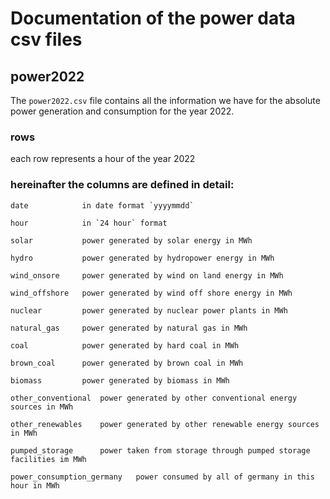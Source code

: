 # Documentation of the power data csv files

## power2022

The ``power2022.csv`` file contains all the information we have for the absolute power generation and consumption for the year 2022.

### rows

each row represents a hour of the year 2022

### __hereinafter the columns are defined in detail:__ 
```
date            in date format `yyyymmdd`

hour            in `24 hour` format

solar           power generated by solar energy in MWh

hydro           power generated by hydropower energy in MWh

wind_onsore     power generated by wind on land energy in MWh

wind_offshore   power generated by wind off shore energy in MWh

nuclear         power generated by nuclear power plants in MWh

natural_gas     power generated by natural gas in MWh

coal            power generated by hard coal in MWh

brown_coal      power generated by brown coal in MWh

biomass         power generated by biomass in MWh

other_conventional  power generated by other conventional energy sources in MWh

other_renewables    power generated by other renewable energy sources in MWh

pumped_storage      power taken from storage through pumped storage facilities im MWh

power_consumption_germany   power consumed by all of germany in this hour in MWh
```


